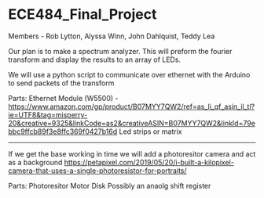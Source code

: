 # ECE484_Final_Project

Members - Rob Lytton, Alyssa Winn, John Dahlquist, Teddy Lea

Our plan is to make a spectrum analyzer. 
This will preform the fourier transform and display the results to an array of LEDs.

We will use a python script to communicate over ethernet with the Arduino to send packets of the transform

Parts:
Ethernet Module (W5500) - https://www.amazon.com/gp/product/B07MYY7QW2/ref=as_li_qf_asin_il_tl?ie=UTF8&tag=misperry-20&creative=9325&linkCode=as2&creativeASIN=B07MYY7QW2&linkId=79ebbc9ffcb89f3e8ffc369f0427b16d
Led strips or matrix 

-----------------------------------------

If we get the base working in time we will add a photoresitor camera and act as a background 
https://petapixel.com/2019/05/20/i-built-a-kilopixel-camera-that-uses-a-single-photoresistor-for-portraits/

Parts:
Photoresitor 
Motor
Disk
Possibly an anaolg shift register


